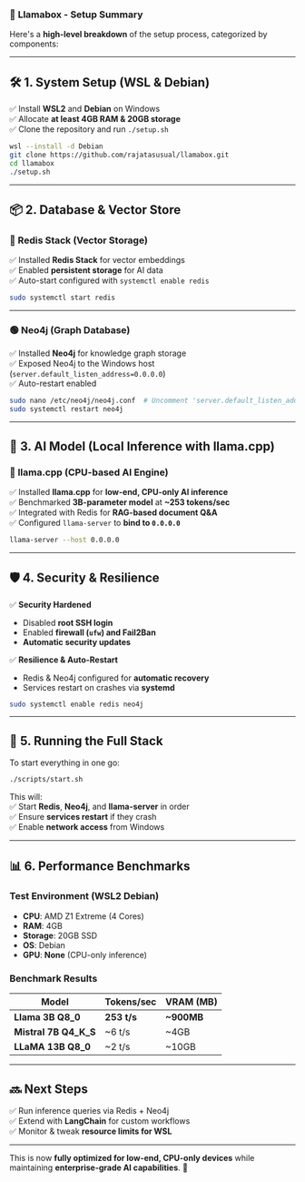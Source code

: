 ### 🚀 **Llamabox - Setup Summary**  

Here's a **high-level breakdown** of the setup process, categorized by components:  

---

## **🛠 1. System Setup (WSL & Debian)**  
✅ Install **WSL2** and **Debian** on Windows  
✅ Allocate **at least 4GB RAM & 20GB storage**  
✅ Clone the repository and run `./setup.sh`  

```sh
wsl --install -d Debian
git clone https://github.com/rajatasusual/llamabox.git
cd llamabox
./setup.sh
```

---

## **📦 2. Database & Vector Store**  

### **🔴 Redis Stack (Vector Storage)**
✅ Installed **Redis Stack** for vector embeddings  
✅ Enabled **persistent storage** for AI data  
✅ Auto-start configured with `systemctl enable redis`  

```sh
sudo systemctl start redis
```

---

### **🟢 Neo4j (Graph Database)**
✅ Installed **Neo4j** for knowledge graph storage  
✅ Exposed Neo4j to the Windows host (`server.default_listen_address=0.0.0.0`)  
✅ Auto-restart enabled  

```sh
sudo nano /etc/neo4j/neo4j.conf  # Uncomment 'server.default_listen_address=0.0.0.0'
sudo systemctl restart neo4j
```

---

## **🧠 3. AI Model (Local Inference with llama.cpp)**  

### **🤖 llama.cpp (CPU-based AI Engine)**
✅ Installed **llama.cpp** for **low-end, CPU-only AI inference**  
✅ Benchmarked **3B-parameter model** at **~253 tokens/sec**  
✅ Integrated with Redis for **RAG-based document Q&A**  
✅ Configured `llama-server` to **bind to `0.0.0.0`**  

```sh
llama-server --host 0.0.0.0
```

---

## **🛡 4. Security & Resilience**  

✅ **Security Hardened**  
   - Disabled **root SSH login**  
   - Enabled **firewall (`ufw`) and Fail2Ban**  
   - **Automatic security updates**  

✅ **Resilience & Auto-Restart**  
   - Redis & Neo4j configured for **automatic recovery**  
   - Services restart on crashes via **systemd**  

```sh
sudo systemctl enable redis neo4j
```

---

## **🚀 5. Running the Full Stack**  

To start everything in one go:  

```sh
./scripts/start.sh
```

This will:  
✅ Start **Redis**, **Neo4j**, and **llama-server** in order  
✅ Ensure **services restart** if they crash  
✅ Enable **network access** from Windows  

---

## **📊 6. Performance Benchmarks**  

### **Test Environment (WSL2 Debian)**
- **CPU**: AMD Z1 Extreme (4 Cores)  
- **RAM**: 4GB  
- **Storage**: 20GB SSD  
- **OS**: Debian  
- **GPU**: **None** (CPU-only inference)  

### **Benchmark Results**
| Model                | Tokens/sec | VRAM (MB) |
|----------------------|-----------|-----------|
| **Llama 3B Q8_0**    | **253 t/s** | **~900MB** |
| **Mistral 7B Q4_K_S** | ~6 t/s    | ~4GB      |
| **LLaMA 13B Q8_0**  | ~2 t/s    | ~10GB     |

---

## **🔜 Next Steps**  
✅ Run inference queries via Redis + Neo4j  
✅ Extend with **LangChain** for custom workflows  
✅ Monitor & tweak **resource limits for WSL**  

---

This is now **fully optimized for low-end, CPU-only devices** while maintaining **enterprise-grade AI capabilities**. 🚀